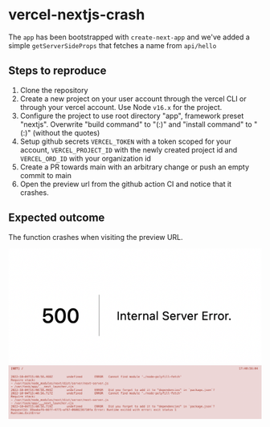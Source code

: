 # vercel-nextjs-crash

The `app` has been bootstrapped with `create-next-app` and we've added a simple `getServerSideProps` that fetches a name from `api/hello`

## Steps to reproduce

1. Clone the repository
3. Create a new project on your user account through the vercel CLI or through your vercel account. Use Node `v16.x` for the project.
4. Configure the project to use root directory "app", framework preset "nextjs". Overwrite "build command" to "(:)" and "install command" to "(:)" (without the quotes)
5. Setup github secrets `VERCEL_TOKEN` with a token scoped for your account, `VERCEL_PROJECT_ID` with the newly created project id and `VERCEL_ORD_ID` with your organization id
6. Create a PR towards main with an arbitrary change or push an empty commit to main
7. Open the preview url from the github action CI and notice that it crashes.

## Expected outcome

The function crashes when visiting the preview URL.

![500 Server Error](./Screenshot%202022-10-04%20at%2017.41.01.png?raw=true "500 Server Error")
![Function crash](./Screenshot%202022-10-04%20at%2017.41.12.png "Function crash")